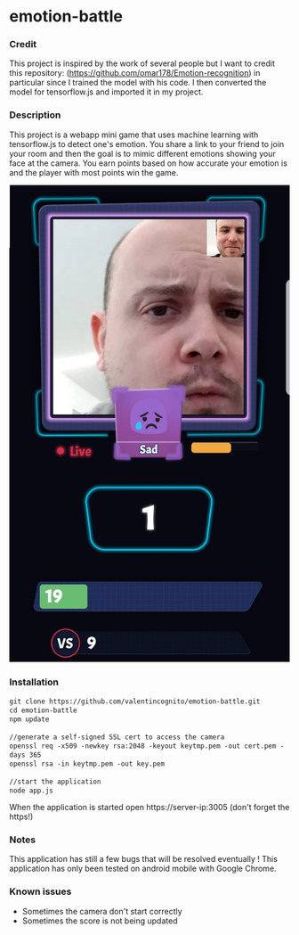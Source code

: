 # emotion-battle

### Credit

This project is inspired by the work of several people but I want to credit this repository: (https://github.com/omar178/Emotion-recognition) in particular since I trained the model with his code. I then converted the model for tensorflow.js and imported it in my project.

### Description

This project is a webapp mini game that uses machine learning with tensorflow.js to detect one's emotion. You share a link to your friend to join your room and then the goal is to mimic different emotions showing your face at the camera. You earn points based on how accurate your emotion is and the player with most points win the game.

![](https://github.com/valentincognito/emotion-battle/blob/master/public/images/game_preview.jpg)

### Installation

```
git clone https://github.com/valentincognito/emotion-battle.git
cd emotion-battle
npm update

//generate a self-signed SSL cert to access the camera
openssl req -x509 -newkey rsa:2048 -keyout keytmp.pem -out cert.pem -days 365
openssl rsa -in keytmp.pem -out key.pem

//start the application
node app.js
```

When the application is started open https://server-ip:3005 (don't forget the https!)

### Notes

This application has still a few bugs that will be resolved eventually !
This application has only been tested on android mobile with Google Chrome.

### Known issues

- Sometimes the camera don't start correctly
- Sometimes the score is not being updated
